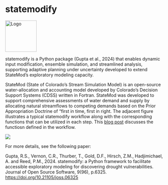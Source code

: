 # statemodify

<img src="./statemodifylogo.png" alt="Logo" width="100"/>

statemodify is a Python package (Gupta et al., 2024) that enables dynamic input modification, ensemble simulation, and streamlined analysis, supporting adaptive planning under uncertainty developed to extend StateMod’s exploratory modeling capacity.

StateMod (State of Colorado’s Stream Simulation Model) is an open-source water-allocation and accounting model developed by Colorado’s Decision Support Systems (CDSS) written in Fortran. StateMod was developed to support comprehensive assessments of water demand and supply by allocating natural streamflows to competing demands based on the Prior Appropriation Doctrine of “first in time, first in right. The adjacent figure illustrates a typical statemodify workflow along with the corresponding functions that can be utilized in each step. This [blog post](https://waterprogramming.wordpress.com/2024/09/09/statemodify-a-python-package-to-explore-drought-vulnerabilities-in-colorados-west-slope/) discusses the functiosn defined in the workflow. 

![](workflowsttaemodify.png)

For more details, see the following paper:

Gupta, R.S., Vernon, C.R., Thurber, T., Gold, D.F., Hirsch, Z.M., Hadjimichael, A. and Reed, P.M., 2024. statemodify: a Python framework to facilitate accessible exploratory modeling for discovering drought vulnerabilities. Journal of Open Source Software, 9(96), p.6325. https://doi.org/10.21105/joss.06325